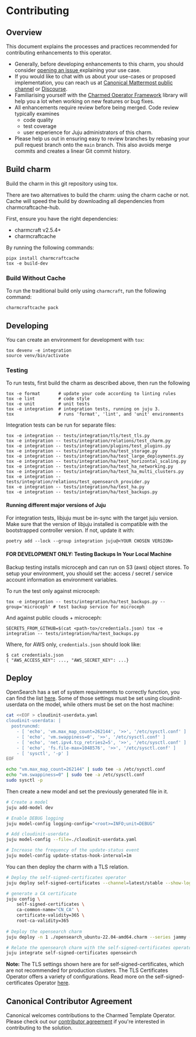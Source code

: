# Contributing

## Overview

This document explains the processes and practices recommended for contributing enhancements to
this operator.

<!-- TEMPLATE-TODO: Update the URL for issue creation -->

- Generally, before developing enhancements to this charm, you should consider [opening an issue
  ](https://github.com/canonical/operator-opensearch/issues) explaining your use case.
- If you would like to chat with us about your use-cases or proposed implementation, you can reach
  us at [Canonical Mattermost public channel](https://chat.charmhub.io/charmhub/channels/charm-dev)
  or [Discourse](https://discourse.charmhub.io/).
- Familiarising yourself with the [Charmed Operator Framework](https://juju.is/docs/sdk) library
  will help you a lot when working on new features or bug fixes.
- All enhancements require review before being merged. Code review typically examines
  - code quality
  - test coverage
  - user experience for Juju administrators of this charm.
- Please help us out in ensuring easy to review branches by rebasing your pull request branch onto
  the `main` branch. This also avoids merge commits and creates a linear Git commit history.


## Build charm

Build the charm in this git repository using tox.

There are two alternatives to build the charm: using the charm cache or not.
Cache will speed the build by downloading all dependencies from charmcraftcache-hub.

First, ensure you have the right dependencies:
* charmcraft v2.5.4+
* charmcraftcache

By running the following commands:

```shell
pipx install charmcraftcache
tox -e build-dev
```

### Build Without Cache

To run the traditional build only using `charmcraft`, run the following command:

```shell
charmcraftcache pack
```

## Developing

You can create an environment for development with `tox`:

```shell
tox devenv -e integration
source venv/bin/activate
```

### Testing

To run tests, first build the charm as described above, then run the following

```shell
tox -e format       # update your code according to linting rules
tox -e lint         # code style
tox -e unit         # unit tests
tox -e integration  # integration tests, running on juju 3.
tox                 # runs 'format', 'lint', and 'unit' environments
```

Integration tests can be run for separate files:

```shell
tox -e integration -- tests/integration/tls/test_tls.py
tox -e integration -- tests/integration/relations/test_charm.py
tox -e integration -- tests/integration/plugins/test_plugins.py
tox -e integration -- tests/integration/ha/test_storage.py
tox -e integration -- tests/integration/ha/test_large_deployments.py
tox -e integration -- tests/integration/ha/test_horizontal_scaling.py
tox -e integration -- tests/integration/ha/test_ha_networking.py
tox -e integration -- tests/integration/ha/test_ha_multi_clusters.py
tox -e integration -- tests/integration/relations/test_opensearch_provider.py
tox -e integration -- tests/integration/ha/test_ha.py
tox -e integration -- tests/integration/ha/test_backups.py
```

#### Running different major versions of Juju

For integration tests, libjuju must be in-sync with the target juju version.
Make sure that the version of libjuju installed is compatible with the bootstrapped
controller version. If not, update it with:

```shell
poetry add --lock --group integration juju@<YOUR CHOSEN VERSION>
```

#### FOR DEVELOPMENT ONLY: Testing Backups In Your Local Machine

Backup testing installs microceph and can run on S3 (aws) object stores.
To setup your environment, you should set the: access / secret / service account information as environment variables.

To run the test only against microceph:

```shell
tox -e integration -- tests/integration/ha/test_backups.py --group='microceph' # test backup service for microceph
```

And against public clouds + microceph:

```shell
SECRETS_FROM_GITHUB=$(cat <path-to>/credentials.json) tox -e integration -- tests/integration/ha/test_backups.py
```

Where, for AWS only, `credentials.json` should look like:
```shell
$ cat credentials.json
{ "AWS_ACCESS_KEY": ..., "AWS_SECRET_KEY": ...}
```

## Deploy

OpenSearch has a set of system requirements to correctly function, you can find the list [here](https://opensearch.org/docs/latest/install-and-configure/install-opensearch/index/).
Some of those settings must be set using cloudinit-userdata on the model, while others must be set on the host machine:
```bash
cat <<EOF > cloudinit-userdata.yaml
cloudinit-userdata: |
  postruncmd:
    - [ 'echo', 'vm.max_map_count=262144', '>>', '/etc/sysctl.conf' ]
    - [ 'echo', 'vm.swappiness=0', '>>', '/etc/sysctl.conf' ]
    - [ 'echo', 'net.ipv4.tcp_retries2=5', '>>', '/etc/sysctl.conf' ]
    - [ 'echo', 'fs.file-max=1048576', '>>', '/etc/sysctl.conf' ]
    - [ 'sysctl', '-p' ]
EOF

echo "vm.max_map_count=262144" | sudo tee -a /etc/sysctl.conf
echo "vm.swappiness=0" | sudo tee -a /etc/sysctl.conf
sudo sysctl -p
```

Then create a new model and set the previously generated file in it.
```bash
# Create a model
juju add-model dev

# Enable DEBUG logging
juju model-config logging-config="<root>=INFO;unit=DEBUG"

# Add cloudinit-userdata
juju model-config --file=./cloudinit-userdata.yaml

# Increase the frequency of the update-status event
juju model-config update-status-hook-interval=1m
```

You can then deploy the charm with a TLS relation.
```bash
# Deploy the self-signed-certificates operator
juju deploy self-signed-certificates --channel=latest/stable --show-log --verbose

# generate a CA certificate
juju config \
    self-signed-certificates \
    ca-common-name="CN_CA" \
    certificate-validity=365 \
    root-ca-validity=365
    
# Deploy the opensearch charm
juju deploy -n 1 ./opensearch_ubuntu-22.04-amd64.charm --series jammy --show-log --verbose

# Relate the opensearch charm with the self-signed-certificates operator
juju integrate self-signed-certificates opensearch
```

**Note:** The TLS settings shown here are for self-signed-certificates, which are not recommended for production clusters. The TLS Certificates Operator offers a variety of configurations. Read more on the self-signed-certificates Operator [here](https://charmhub.io/self-signed-certificates).


## Canonical Contributor Agreement
Canonical welcomes contributions to the Charmed Template Operator. Please check out our [contributor agreement](https://ubuntu.com/legal/contributors) if you're interested in contributing to the solution.
